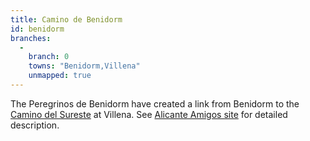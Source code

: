 ```yaml
---
title: Camino de Benidorm
id: benidorm
branches:
  -
    branch: 0
    towns: "Benidorm,Villena"
    unmapped: true
---
```


The Peregrinos de Benidorm have created a link from Benidorm to the [Camino del Sureste][0] at Villena. See [Alicante Amigos site][1] for detailed description.

[0]: sureste.html
[1]: http://www.encaminodesdealicante.org/camino-del-sureste/ramales/ruta-central